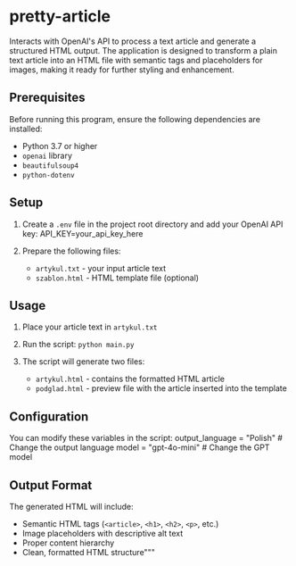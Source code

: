 # pretty-article

Interacts with OpenAI's API to process a text article and generate a structured HTML output. The application is designed to transform a plain text article into an HTML file with semantic tags and placeholders for images, making it ready for further styling and enhancement.

## Prerequisites

Before running this program, ensure the following dependencies are installed:

- Python 3.7 or higher
- `openai` library
- `beautifulsoup4`
- `python-dotenv`

## Setup

1. Create a `.env` file in the project root directory and add your OpenAI API key:
   API_KEY=your_api_key_here

2. Prepare the following files:
   - `artykul.txt` - your input article text 
   - `szablon.html` - HTML template file (optional)

## Usage

1. Place your article text in `artykul.txt`

2. Run the script:
   `python main.py`

3. The script will generate two files:
   - `artykul.html` - contains the formatted HTML article
   - `podglad.html` - preview file with the article inserted into the template

## Configuration

You can modify these variables in the script:
output_language = "Polish"  # Change the output language
model = "gpt-4o-mini"      # Change the GPT model

## Output Format

The generated HTML will include:
- Semantic HTML tags (`<article>`, `<h1>`, `<h2>`, `<p>`, etc.)
- Image placeholders with descriptive alt text
- Proper content hierarchy
- Clean, formatted HTML structure"""